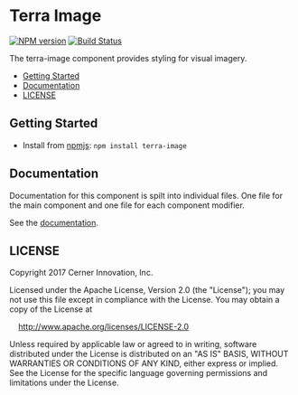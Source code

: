 # Terra Image


[![NPM version](http://img.shields.io/npm/v/terra-image.svg)](https://www.npmjs.org/package/terra-image)
[![Build Status](https://travis-ci.org/cerner/terra-ui.svg?branch=master)](https://travis-ci.org/cerner/terra-ui)

The terra-image component provides styling for visual imagery.

- [Getting Started](#getting-started)
- [Documentation](#documentation)
- [LICENSE](#license)

## Getting Started

- Install from [npmjs](https://www.npmjs.com): `npm install terra-image`

## Documentation

Documentation for this component is spilt into individual files.
One file for the main component and one file for each component modifier.

See the [documentation](docs/).

## LICENSE

Copyright 2017 Cerner Innovation, Inc.

Licensed under the Apache License, Version 2.0 (the "License"); you may not use this file except in compliance with the License. You may obtain a copy of the License at

&nbsp;&nbsp;&nbsp;&nbsp;http://www.apache.org/licenses/LICENSE-2.0

Unless required by applicable law or agreed to in writing, software distributed under the License is distributed on an "AS IS" BASIS, WITHOUT WARRANTIES OR CONDITIONS OF ANY KIND, either express or implied. See the License for the specific language governing permissions and limitations under the License.
